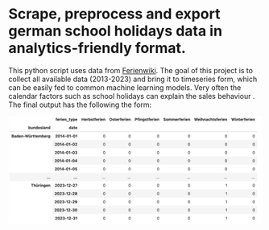 # Scrape, preprocess and export german school holidays data in analytics-friendly format. 
This python script uses data from [Ferienwiki](https://www.ferienwiki.de/). The goal of this project is to collect all available data (2013-2023) and bring it to timeseries form, which can be easily fed to common machine learning models. Very often the calendar factors such as school holidays can explain the sales behaviour .
The final output has the following the form:

![alt text](https://github.com/allayarovnael/ferien_project/blob/main/export_example.png "Example of csv export")
